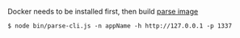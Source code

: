 Docker needs to be installed first, then build [parse image](https://github.com/xugy0926/parse#build-image)


```
$ node bin/parse-cli.js -n appName -h http://127.0.0.1 -p 1337
```
